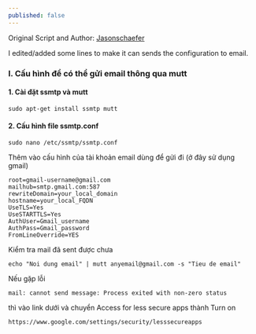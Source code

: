 ```yaml
---
published: false
---
```

Original Script and Author: [Jasonschaefer](http://jasonschaefer.com/stuff/easyrsa-user-setup-vyos.sh.txt)

I edited/added some lines to make it can sends the configuration to email.
### I. Cấu hình để có thể gửi email thông qua mutt
#### 1. Cài đặt ssmtp và mutt
```
sudo apt-get install ssmtp mutt
```

#### 2. Cấu hình file ssmtp.conf
```
sudo nano /etc/ssmtp/ssmtp.conf
```

Thêm vào cấu hình của tài khoản email dùng để gửi đi (ở đây sử dụng gmail)
```
root=gmail-username@gmail.com
mailhub=smtp.gmail.com:587
rewriteDomain=your_local_domain
hostname=your_local_FQDN
UseTLS=Yes
UseSTARTTLS=Yes
AuthUser=Gmail_username
AuthPass=Gmail_password
FromLineOverride=YES
```

Kiểm tra mail đã sent được chưa
```
echo "Noi dung email" | mutt anyemail@gmail.com -s "Tieu de email"
```

Nếu gặp lỗi
```
mail: cannot send message: Process exited with non-zero status
```
thì vào link dưới và chuyển Access for less secure apps thành Turn on
```
https://www.google.com/settings/security/lesssecureapps
```
